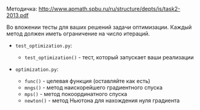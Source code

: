 Методичка: http://www.apmath.spbu.ru/ru/structure/depts/is/task2-2013.pdf

Во вложении тесты для ваших решений задачи оптимизации. Каждый метод должен иметь ограничение на число итераций.

* `test_optimization.py`:
    * `test_optimization()` - тест, который запускает ваши реализации

* `optimization.py`:
    * `func()` - целевая функция (оставляйте как есть)
    * `mngs()` - метод наискорейшего градиентного спуска
    * `mps()` - метод покоординатного спуска
    * `newton()` - метод Ньютона для нахождения нуля градиента
